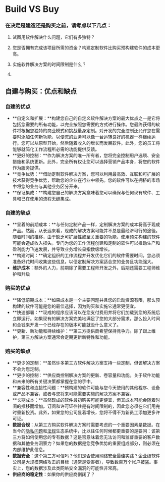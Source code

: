 # Build VS Buy



### 在决定是建造还是购买之前，请考虑以下几点：

1. 试图用软件解决什么问题，它们有多独特？

2. 您是否拥有完成该项目所需的资金？构建定制软件比购买预构建软件的成本更高。

3. 实施软件解决方案的时间限制是什么？

4. 

   





## 自建与购买：优点和缺点



### 自建的优点

- **自定义和扩展：**构建您自己的自定义软件解决方案的最大优点之一是它将包括您需要的所有功能，以完全按照您需要的方式进行操作。您最终获得的软件将根据您独特的商业模式和挑战量身定制。对开发的完全控制还允许您在需要时添加任何新功能，以便您的业务可以像一台运转良好的机器一样继续运行。您可以从原型开始，然后随着收入的增长而发展软件。此外，您的员工将能够就简化工作流程所必需的功能提供反馈。
- **更好的控制：**作为解决方案的唯一所有者，您将完全控制用户选项、安全措施和系统更新。此外，完全所有权让您可以选择营销产品本身，将您的软件作为服务提供。
- **竞争优势：**借助定制软件解决方案，您可以利用最高效、互联和可扩展的技术获得竞争优势，帮助您的企业在行业中领先。您的软件可以在拥挤的市场中将您的业务与其他业务区分开来。
- **保证集成：**构建您自己的解决方案意味着您可以确保与任何现有软件、工具和已在使用的流程无缝集成。



### 自建的缺点

- **显着的前期成本：**与任何定制产品一样，定制解决方案的成本将高于现成产品。然而，从长远来看，现成的解决方案可能并不总是最经济可行的途径。随着时间的推移，由于缺乏可扩展性或至关重要的功能，使用预先构建的软件可能会造成收入损失。专门为您的工作流程创建和定制的软件可以推动生产和盈利能力飞速发展，并导致业务增长呈指数级增长。
- **构建时间：**确定组织的工作流程并开发优化它们的软件需要时间。您必须准备好花时间收集这些信息，以便定制解决方案适合您的业务且功能强大。
- **维护成本**：额外的人力，前期除了需要工程师开发之外，后期还需要工程师维护和升级



### 购买的优点

- **降低前期成本：**如果成本是一个主要问题并且您的启动资源有限，那么预构建的软件可能是您的最佳选择，因为购买和实施它通常更便宜。
- **快速部署：**现成的程序应该可以在您支付费用并将它们加载到您的系统后立即运行。如果现有的解决方案完美地满足了您的大部分需求，那么投入时间和金钱来开发一个已经存在的版本可能就没什么意义了。
- **更新、新功能和持续维护：**第三方提供商希望保持竞争力。除了跟上维护，第三方解决方案通常会定期更新新特性和功能。



### 购买的缺点

- **更少的定制：**虽然许多第三方软件解决方案支持一些定制，但该解决方案不会为您定制。
- **更少的控制：**供应商控制解决方案的更新、卷容量和功能。关于软件功能和未来的所有关键决策都掌握在您的手中。
- **兼容性和连接性问题：**预构建的软件可能与您今天使用的其他程序、设备或产品不兼容，或者与您将来可能需要实施的解决方案不兼容。
- **长期成本：**虽然现成的软件最初购买可能更便宜，但其成本可能会随着时间的推移而增加。订阅和许可证往往是有时间限制的，因此您必须在它们用完时重新投资。此外，如果您的公司显着增长，您将不得不为新员工添加更多许可证。
- **数据合规**：从第三方购买软件解决方案时需要考虑的一个重要因素是数据。在当今的[隐私问题](https://clevertap.com/blog/privacy-policies/)和[法规](https://clevertap.com/blog/in-preparation-of-gdpr-compliance/)生态系统中，比以往任何时候都更重要的是要问：该第三方将如何使用您的专有数据？这是否意味着您无法访问和监督重要的客户数据和其他业务洞察力？如果您的数据是您竞争优势的重要组成部分，则必须在内部维护此信息。
- **数据安全**：这个第三方可信吗？他们是否使用网络安全最佳实践？企业级软件公司是大规模网络攻击的目标（通常是受害者），导致数百万个帐户被盗。事实上，您的数据涉及此类网络安全漏洞的可能性非常高。
- **供应商的稳定性**：如果你的供应商倒闭了？



